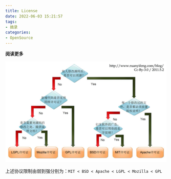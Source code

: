 ```yaml
---
title: License
date: 2022-06-03 15:21:57
tags: 
- 摘录
categories: 
- OpenSource
---
```


**阅读更多**

<!--more-->

![fig1](/images/License/fig1.jpeg)

上述协议限制由弱到强分别为：`MIT < BSD < Apache < LGPL < Mozilla < GPL`